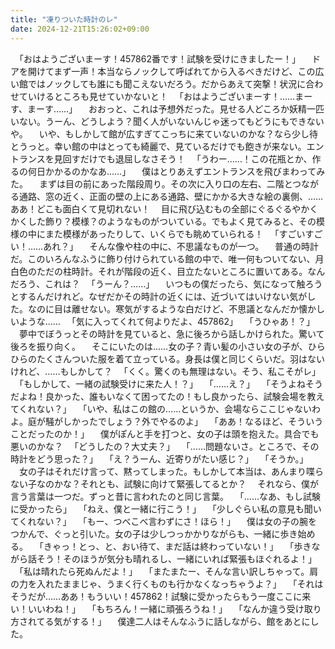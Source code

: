 ```yaml
---
title: "凍りついた時計のレ"
date: 2024-12-21T15:26:02+09:00
---
```

　「おはようございまーす！457862番です！試験を受けにきましたー！」
　ドアを開けてまず一声！本当ならノックして呼ばれてから入るべきだけど、この広い館ではノックしても誰にも聞こえないだろう。だからあえて突撃！状況に合わせていけるところも見せていかないと！
　「おはようございまーす！……まーす、まーす……」
　おおっと、これは予想外だった。見せる人どころか妖精一匹いない。うーん、どうしよう？聞く人がいないんじゃ迷ってもどうにもできないや。
　いや、もしかして館が広すぎてこっちに来ていないのかな？なら少し待とうっと。幸い館の中はとっても綺麗で、見ているだけでも飽きが来ない。エントランスを見回すだけでも退屈しなさそう！
　「うわー……！この花瓶とか、作るの何日かかるのかなあ……」
　僕はとりあえずエントランスを飛びまわってみた。
　まずは目の前にあった階段周り。その次に入り口の左右、二階とつながる通路、窓の近く、正面の壁の上にある通路、壁にかかる大きな絵の裏側、……ああ！どこも面白くて見切れない！
　目に飛び込むもの全部にぐるぐるやかくかくした飾り？模様？のようなものがついている。でもよく見てみると、その模様の中にまた模様があったりして、いくらでも眺めていられる！
　「すごいすごい！……あれ？」
　そんな像や柱の中に、不思議なものが一つ。
　普通の時計だ。このいろんなふうに飾り付けられている館の中で、唯一何もついてない、月白色のただの柱時計。それが階段の近く、目立たないところに置いてある。なんだろう、これは？
　「うーん？……」
　いつもの僕だったら、気になって触ろうとするんだけれど。なぜだかその時計の近くには、近づいてはいけない気がした。なのに目は離せない。寒気がするような白だけど、不思議となんだか懐かしいような……
　「気に入ってくれて何よりだよ、457862」
　「うひゃあ！？」
　夢中でぼうっとその時計を見ていると、急に後ろから話しかけられた。驚いて後ろを振り向く。
　そこにいたのは……女の子？青い髪の小さい女の子が、ひらひらのたくさんついた服を着て立っている。身長は僕と同じくらいだ。羽はないけれど、……もしかして？
　「くく。驚くのも無理はない。そう、私こそがレ」
　「もしかして、一緒の試験受けに来た人！？」
　「……え？」
　「そうよねそうだよね！良かった、誰もいなくて困ってたの！もし良かったら、試験会場を教えてくれない？」
　「いや、私はこの館の……というか、会場ならここじゃないわよ。庭が騒がしかったでしょう？外でやるのよ」
　「ああ！なるほど、そういうことだったのか！」
　僕がぽんと手を打つと、女の子は頭を抱えた。具合でも悪いのかな？
　「どうしたの？大丈夫？」
　「……問題ないさ。ところで、その時計をどう思った？」
　「え？うーん、近寄りがたい感じ？」
　「そうか。」
　女の子はそれだけ言って、黙ってしまった。もしかして本当は、あんまり喋らない子なのかな？それとも、試験に向けて緊張してるとか？
　それなら、僕が言う言葉は一つだ。ずっと昔に言われたのと同じ言葉。
　「……なあ、もし試験に受かったら」
　「ねえ、僕と一緒に行こう！」
　「少しぐらい私の意見も聞いてくれない？」
　「もー、つべこべ言わずにさ！ほら！」
　僕は女の子の腕をつかんで、ぐっと引いた。女の子は少しつっかかりながらも、一緒に歩き始める。
　「きゃっ！とっ、と、おい待て、まだ話は終わっていない！」
　「歩きながら話そう！そのほうが気分も晴れるし、一緒にいれば緊張もほぐれるよ！」
　「私は晴れたら死ぬんだよ！」
　「またまたー、そんな言い訳しちゃって。肩の力を入れたままじゃ、うまく行くものも行かなくなっちゃうよ？」
　「それはそうだが……ああ！もういい！457862！試験に受かったらもう一度ここに来い！いいわね！」
　「もちろん！一緒に頑張ろうね！」
　「なんか違う受け取り方されてる気がする！」
　僕達二人はそんなふうに話しながら、館をあとにした。
